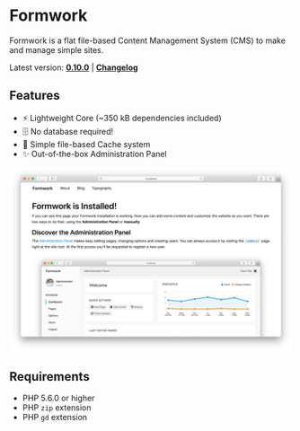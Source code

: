 # Formwork
Formwork is a flat file-based Content Management System (CMS) to make and manage simple sites.

Latest version: [**0.10.0**](https://github.com/giuscris/formwork/releases/tag/0.10.0) | [**Changelog**](CHANGELOG.md)

## Features
 * ⚡️ Lightweight Core (~350 kB dependencies included)
 * 🗄 No database required!
 * 📑 Simple file-based Cache system
 * ✨ Out-of-the-box Administration Panel

![](assets/images/formwork.png)

## Requirements
 * PHP 5.6.0 or higher
 * PHP `zip` extension
 * PHP `gd` extension
